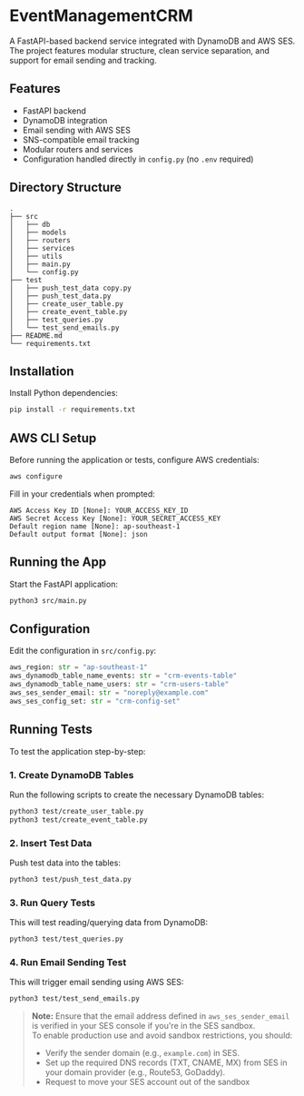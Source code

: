 # EventManagementCRM

A FastAPI-based backend service integrated with DynamoDB and AWS SES. The project features modular structure, clean service separation, and support for email sending and tracking.

## Features

- FastAPI backend
- DynamoDB integration
- Email sending with AWS SES
- SNS-compatible email tracking
- Modular routers and services
- Configuration handled directly in `config.py` (no `.env` required)

## Directory Structure

```
.
├── src
│   ├── db
│   ├── models
│   ├── routers
│   ├── services
│   ├── utils
│   ├── main.py
│   └── config.py
├── test
│   ├── push_test_data copy.py
│   ├── push_test_data.py
│   ├── create_user_table.py
│   ├── create_event_table.py
│   ├── test_queries.py
│   └── test_send_emails.py
├── README.md
└── requirements.txt
```

## Installation

Install Python dependencies:

```bash
pip install -r requirements.txt
```

## AWS CLI Setup

Before running the application or tests, configure AWS credentials:

```bash
aws configure
```

Fill in your credentials when prompted:

```
AWS Access Key ID [None]: YOUR_ACCESS_KEY_ID
AWS Secret Access Key [None]: YOUR_SECRET_ACCESS_KEY
Default region name [None]: ap-southeast-1
Default output format [None]: json
```

## Running the App

Start the FastAPI application:

```bash
python3 src/main.py
```

## Configuration

Edit the configuration in `src/config.py`:

```python
aws_region: str = "ap-southeast-1"
aws_dynamodb_table_name_events: str = "crm-events-table"
aws_dynamodb_table_name_users: str = "crm-users-table"
aws_ses_sender_email: str = "noreply@example.com"
aws_ses_config_set: str = "crm-config-set"
```

## Running Tests

To test the application step-by-step:

### 1. Create DynamoDB Tables

Run the following scripts to create the necessary DynamoDB tables:

```bash
python3 test/create_user_table.py
python3 test/create_event_table.py
```

### 2. Insert Test Data

Push test data into the tables:

```bash
python3 test/push_test_data.py
```

### 3. Run Query Tests

This will test reading/querying data from DynamoDB:

```bash
python3 test/test_queries.py
```

### 4. Run Email Sending Test

This will trigger email sending using AWS SES:

```bash
python3 test/test_send_emails.py
```

> **Note:** Ensure that the email address defined in `aws_ses_sender_email` is verified in your SES console if you're in the SES sandbox.  
> To enable production use and avoid sandbox restrictions, you should:
> - Verify the sender domain (e.g., `example.com`) in SES.
> - Set up the required DNS records (TXT, CNAME, MX) from SES in your domain provider (e.g., Route53, GoDaddy).
> - Request to move your SES account out of the sandbox

